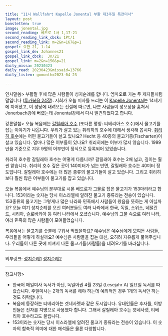 ```yaml
---

title: "11시 Wallfahrt Kapelle Jonental 부활 제3주일 특전미사"
layout: post 
bonstetten: true
image: jonental.jpg
second_reading: 베드로 1서 1,17-21
second_reading_link_cbck: 1Pt/1
second_reading_link: m=2&n=167&p=1
gospel: 요한 21, 1-14
gospel_link_de: Johannes21
gospel_link_cbck:  Jn/21
gospel_link: m=2&n=150&p=21
daily_missa: 20230423
daily_read: 20230423&missaid=13766
daily_listen: gomonth=2023-04-23

---
```


인사말씀>
부활절 후에 많은 사람들이 성지순례를 합니다. 엠마오로 가는 두 제자들처럼 말입니다 (<a href="https://maria.catholic.or.kr/bible/read/bible_read.asp?menu=bible&m=2&n=149&p=24">루카복음 24장</a>).
저희가 오늘 미사를 드리는 이 <a href="https://kath-bremgarten-reusstal.ch/jonen/kapelle-jonental-2-2/">Kapelle Jonental</a>는 14세기에 지어졌고, 이 성당에 내려오는 전설에 따르면, 나쁜 사람들이 성모상을 훔쳐서 Jonerbach강에 버렸는데 Jonental강에서 다시 발견되었다고 합니다.

강론말씀>
오늘 복음에는 <a href="https://ko.wikipedia.org/wiki/%EA%B0%88%EB%A6%B4%EB%9E%98%EC%95%84%ED%98%B8">갈릴래아 호수</a> (또다른 명칭: 티베리아스 호수)에서 물고기를 잡는 이야기가 나옵니다. 우리가 살고 있는 취리히의 호수에 대해서 생각해 봅시다. <a href="https://ko.wikipedia.org/wiki/%EC%B7%A8%EB%A6%AC%ED%9E%88%ED%98%B8">취리히 호수</a>에는 어떤 물고기들이 살고 있나요? Hecht 등 40종의 물고기종(Fischarten)이 살고 있습니다. 얼마나 많은 어부들이 있나요? 취리히에는 어부가 많지 않습니다. 1999년을 기준으로 겨우 9명의 어부만이 정식으로 등록되어 있었습니다.

취리히 호수랑 갈릴래아 호수는 어떻게 다릅니까? 갈릴래아 호수는 2배 넓고, 깊이는 훨씬 얕습니다. 취리히 호수 깊은 곳이 140미터가 넘는 반면, 갈릴래아 호수는 40미터 정도입니다. 갈릴래아 호수에는 더 많은 종류의 물고기들이 살고 있습니다. 그리고 취리히보다 훨씬 많은 어부들이 물고기를 잡고 있습니다.

오늘 복음에서 예수님의 분부대로 시몬 베드로가 그물로 잡은 물고기가 153마리라고 합니다. 153이라는 숫자는 당시 이스라엘에 알려진 물고기 종류라는 전승이 있습니다. 153종류의 물고기는 그렇게나 많은 나라와 민족에서 사람들이 왔음을 뜻하는 게 아닐까요? 오늘 여기 성지순례를 오신 여러분들도 여러 나라에서 한국, 독일, 스위스, 네덜란드, 시리아, 슬로바키아 등 여러 나라에서 오셨습니다. 예수님의 그물 속으로 여러 나라, 여러 민족의 많은 사람들이 모여들었습니다.

복음에서는 물고기를 숯불에 구워서 먹었을까요? 예수님은 예수님에게 모여든 사람들, 우리들을 어떻게 하실까요? 예수님은 사람들을 잡는 대신, 오히려 자유롭게 풀어주십니다. 우리들이 다른 곳에 퍼져서 다른 물고기들(사람들)을 데려오기를 바라십니다.

<hr>

외부링크:
<a href="http://church.catholic.or.kr/chonho/%EC%84%B1%EC%A7%80%EC%88%9C%EB%A1%80.htm">성지순례1</a>
<a href="http://home.catholic.or.kr/pdsm/bbs_view.asp?num=1460&id=141127&SORT=C&menu=4797">성지순례2</a>

<hr>

참고사항>
<ul>
<li>한국어 매일미사 독서가 아닌, 독일어권 4월 23일 (Lesejahr A) 일요일 독서를 따랐습니다. 주일미사는 2개의 독서를 해야 하는데 예외적인 경우 1개의 독서만 하는 것도 허락합니다.</li>
<li>복음에 등장하는 티베리아는 겟네사렛과 같은 도시입니다. 유대인들은 후자를, 이방인들은 전자를 지명으로 사용했다 합니다.
그래서 갈릴레아 호수는 겟네사렛, 티베리아 호수라고도 불립니다.</li>
<li>153이라는 숫자는 당시 이스라엘에 알려진 물고기 종류라는 전승이 있습니다.
이 숫자의 함축적 의미에 대한 해석들은 물론 다양합니다.</li>
</ul>

